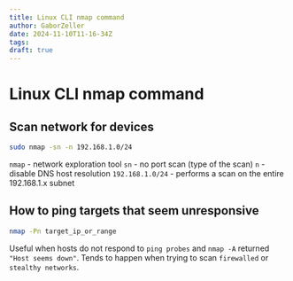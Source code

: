 ```yaml
---
title: Linux CLI nmap command
author: GaborZeller
date: 2024-11-10T11-16-34Z
tags:
draft: true
---
```


# Linux CLI nmap command

## Scan network for devices

```sh
sudo nmap -sn -n 192.168.1.0/24
```

`nmap` - network exploration tool
`sn` - no port scan (type of the scan)
`n` - disable DNS host resolution
`192.168.1.0/24` - performs a scan on the entire 192.168.1.x subnet

## How to ping targets that seem unresponsive

```sh
nmap -Pn target_ip_or_range
```

Useful when hosts do not respond to `ping probes` and `nmap -A` returned `"Host seems down"`. Tends to happen when trying to scan `firewalled` or `stealthy networks`.
